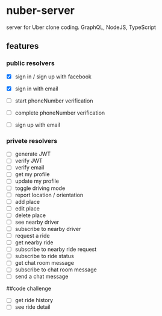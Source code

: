 # nuber-server

server for Uber clone coding. GraphQL, NodeJS, TypeScript

## features

### public resolvers
- [x] sign in / sign up with facebook
- [x] sign in with email
- [ ] start phoneNumber verification
- [ ] complete phoneNumber verification
- [ ] sign up with email


### privete resolvers

- [ ] generate JWT
- [ ] verify JWT
- [ ] verify email
- [ ] get my profile
- [ ] update my profile
- [ ] toggle driving mode
- [ ] report location / orientation
- [ ] add place
- [ ] edit place
- [ ] delete place
- [ ] see nearby driver
- [ ] subscribe to nearby driver
- [ ] request a ride
- [ ] get nearby ride
- [ ] subscribe to nearby ride request
- [ ] subscribe to ride status
- [ ] get chat room message
- [ ] subscribe to chat room message
- [ ] send a chat message

##code challenge
- [ ] get ride history
- [ ] see ride detail
